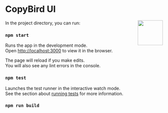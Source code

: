 # CopyBird UI

<div>
  <img src="https://avatars2.githubusercontent.com/u/52037604?s=200&v=4" height="80" Hspace="0" Vspace="0" align="right"/>
</div>

In the project directory, you can run:

### `npm start`

Runs the app in the development mode.<br>
Open [http://localhost:3000](http://localhost:3000) to view it in the browser.

The page will reload if you make edits.<br>
You will also see any lint errors in the console.

### `npm test`

Launches the test runner in the interactive watch mode.<br>
See the section about [running tests](https://facebook.github.io/create-react-app/docs/running-tests) for more information.

### `npm run build`
